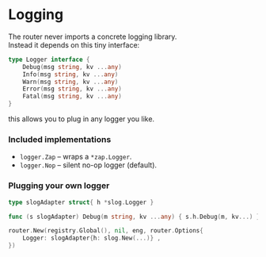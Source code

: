 # Logging

The router never imports a concrete logging library.  
Instead it depends on this tiny interface:

```go
type Logger interface {
    Debug(msg string, kv ...any)
    Info(msg string, kv ...any)
    Warn(msg string, kv ...any)
    Error(msg string, kv ...any)
    Fatal(msg string, kv ...any)
}
```

this allows you to plug in any logger you like.

### Included implementations

* `logger.Zap` – wraps a `*zap.Logger`.
* `logger.Nop` – silent no-op logger (default).

### Plugging your own logger

```go
type slogAdapter struct{ h *slog.Logger }

func (s slogAdapter) Debug(m string, kv ...any) { s.h.Debug(m, kv...) }

router.New(registry.Global(), nil, eng, router.Options{
    Logger: slogAdapter{h: slog.New(...)} ,
})
```

